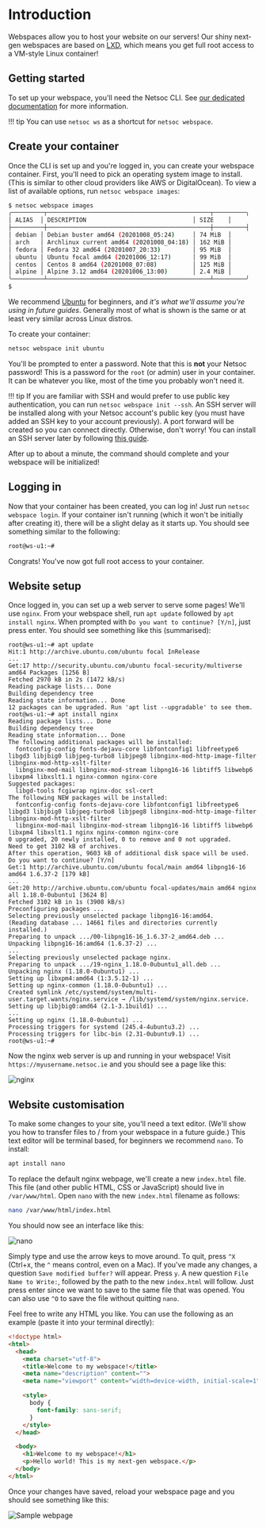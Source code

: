 # Introduction

Webspaces allow you to host your website on our servers! Our shiny next-gen
webspaces are based on [LXD](https://linuxcontainers.org/lxd/), which means you
get full root access to a VM-style Linux container!

## Getting started

To set up your webspace, you'll need the Netsoc CLI. See
[our dedicated documentation](/cli/) for more information.

!!! tip
    You can use `netsoc ws` as a shortcut for `netsoc webspace`.

## Create your container

Once the CLI is set up and you're logged in, you can create your webspace
container. First, you'll need to pick an operating system image to install.
(This is similar to other cloud providers like AWS or DigitalOcean). To view a
list of available options, run `netsoc webspace images`:

```bash
$ netsoc webspace images
╭─────────┬──────────────────────────────────────────────┬─────────╮
│ ALIAS  │ DESCRIPTION                              │ SIZE    │
├─────────┼──────────────────────────────────────────────┼─────────┤
│ debian │ Debian buster amd64 (20201008_05:24)     │ 74 MiB  │
│ arch   │ Archlinux current amd64 (20201008_04:18) │ 162 MiB │
│ fedora │ Fedora 32 amd64 (20201007_20:33)         │ 95 MiB  │
│ ubuntu │ Ubuntu focal amd64 (20201006_12:17)      │ 99 MiB  │
│ centos │ Centos 8 amd64 (20201008_07:08)          │ 125 MiB │
│ alpine │ Alpine 3.12 amd64 (20201006_13:00)       │ 2.4 MiB │
╰─────────┴──────────────────────────────────────────────┴─────────╯
$
```

We recommend [Ubuntu](https://ubuntu.com) for beginners, and _it's what we'll
assume you're using in future guides_. Generally most of what is shown is
the same or at least very similar across Linux distros.

To create your container:

```bash
netsoc webspace init ubuntu
```

You'll be prompted to enter a password. Note that this is **not** your Netsoc
password! This is a password for the `root` (or admin) user in your container.
It can be whatever you like, most of the time you probably won't need it.

!!! tip
    If you are familiar with SSH and would prefer to use public key
    authentication, you can run `netsoc webspace init --ssh`. An SSH server will
    be installed along with your Netsoc account's public key (you must have
    added an SSH key to your account previously). A port forward will be
    created so you
    can connect directly. Otherwise, don't worry! You can install an SSH server
    later by following [this guide](guides/port_forwarding/).

After up to about a minute, the command should complete and your webspace will
be initialized!

## Logging in

Now that your container has been created, you can log in! Just run
`netsoc webspace login`. If your container isn't running (which it won't be
initially after creating it), there will be a slight delay as it starts up.
You should see something similar to the following:

```bash
root@ws-u1:~#
```

Congrats! You've now got full root access to your container.

## Website setup

Once logged in, you can set up a web server to serve some pages! We'll use
`nginx`. From your webspace shell, run `apt update` followed by
`apt install nginx`. When prompted with `Do you want to continue? [Y/n]`, just
press enter. You should see something like this (summarised):

```
root@ws-u1:~# apt update
Hit:1 http://archive.ubuntu.com/ubuntu focal InRelease
...
Get:17 http://security.ubuntu.com/ubuntu focal-security/multiverse amd64 Packages [1256 B]
Fetched 2970 kB in 2s (1472 kB/s)
Reading package lists... Done
Building dependency tree
Reading state information... Done
12 packages can be upgraded. Run 'apt list --upgradable' to see them.
root@ws-u1:~# apt install nginx
Reading package lists... Done
Building dependency tree
Reading state information... Done
The following additional packages will be installed:
  fontconfig-config fonts-dejavu-core libfontconfig1 libfreetype6 libgd3 libjbig0 libjpeg-turbo8 libjpeg8 libnginx-mod-http-image-filter libnginx-mod-http-xslt-filter
  libnginx-mod-mail libnginx-mod-stream libpng16-16 libtiff5 libwebp6 libxpm4 libxslt1.1 nginx-common nginx-core
Suggested packages:
  libgd-tools fcgiwrap nginx-doc ssl-cert
The following NEW packages will be installed:
  fontconfig-config fonts-dejavu-core libfontconfig1 libfreetype6 libgd3 libjbig0 libjpeg-turbo8 libjpeg8 libnginx-mod-http-image-filter libnginx-mod-http-xslt-filter
  libnginx-mod-mail libnginx-mod-stream libpng16-16 libtiff5 libwebp6 libxpm4 libxslt1.1 nginx nginx-common nginx-core
0 upgraded, 20 newly installed, 0 to remove and 0 not upgraded.
Need to get 3102 kB of archives.
After this operation, 9603 kB of additional disk space will be used.
Do you want to continue? [Y/n]
Get:1 http://archive.ubuntu.com/ubuntu focal/main amd64 libpng16-16 amd64 1.6.37-2 [179 kB]
...
Get:20 http://archive.ubuntu.com/ubuntu focal-updates/main amd64 nginx all 1.18.0-0ubuntu1 [3624 B]
Fetched 3102 kB in 1s (3908 kB/s)
Preconfiguring packages ...
Selecting previously unselected package libpng16-16:amd64.
(Reading database ... 14661 files and directories currently installed.)
Preparing to unpack .../00-libpng16-16_1.6.37-2_amd64.deb ...
Unpacking libpng16-16:amd64 (1.6.37-2) ...
...
Selecting previously unselected package nginx.
Preparing to unpack .../19-nginx_1.18.0-0ubuntu1_all.deb ...
Unpacking nginx (1.18.0-0ubuntu1) ...
Setting up libxpm4:amd64 (1:3.5.12-1) ...
Setting up nginx-common (1.18.0-0ubuntu1) ...
Created symlink /etc/systemd/system/multi-user.target.wants/nginx.service → /lib/systemd/system/nginx.service.
Setting up libjbig0:amd64 (2.1-3.1build1) ...
...
Setting up nginx (1.18.0-0ubuntu1) ...
Processing triggers for systemd (245.4-4ubuntu3.2) ...
Processing triggers for libc-bin (2.31-0ubuntu9.1) ...
root@ws-u1:~#
```

Now the nginx web server is up and running in your webspace! Visit
`https://myusername.netsoc.ie` and you should see a page like this:

![nginx](assets/nginx_default.png)

## Website customisation

To make some changes to your site, you'll need a text editor. (We'll show you
how to transfer files to / from your webspace in a future guide.) This text
editor will be terminal based, for beginners we recommend `nano`. To install:

```bash
apt install nano
```

To replace the default nginx webpage, we'll create a new `index.html` file. This
file (and other public HTML, CSS or JavaScript) should live in `/var/www/html`.
Open `nano` with the new `index.html` filename as follows:

```bash
nano /var/www/html/index.html
```

You should now see an interface like this:

![nano](assets/nano.png)

Simply type and use the arrow keys to move around. To quit, press `^X` (Ctrl+x,
the `^` means control, even on a Mac). If you've made any changes, a question
`Save modified buffer?` will appear. Press `y`. A new question
`File Name to Write:`, followed by the path to the new `index.html` will follow.
Just press enter since we want to save to the same file that was opened. You can
also use `^O` to save the file without quitting `nano`.

Feel free to write any HTML you like. You can use the following as an example
(paste it into your terminal directly):

```html
<!doctype html>
<html>
  <head>
    <meta charset="utf-8">
    <title>Welcome to my webspace!</title>
    <meta name="description" content="">
    <meta name="viewport" content="width=device-width, initial-scale=1">

    <style>
      body {
        font-family: sans-serif;
      }
    </style>
  </head>

  <body>
    <h1>Welcome to my webspace!</h1>
    <p>Hello world! This is my next-gen webspace.</p>
  </body>
</html>
```

Once your changes have saved, reload your webspace page and you should see
something like this:

![Sample webpage](assets/nginx_sample.png)

